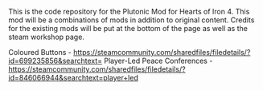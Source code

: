 This is the code repository for the Plutonic Mod for Hearts of Iron 4. This mod will be a combinations of mods in addition to original content. 
Credits for the existing mods will be put at the bottom of the page as well as the steam workshop page.

Coloured Buttons - https://steamcommunity.com/sharedfiles/filedetails/?id=699235856&searchtext=
Player-Led Peace Conferences - https://steamcommunity.com/sharedfiles/filedetails/?id=846066944&searchtext=player+led
